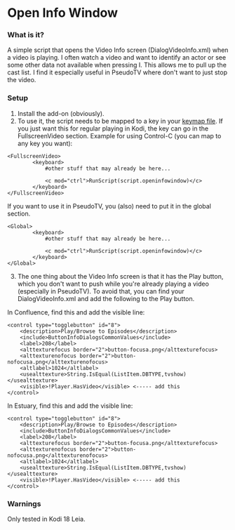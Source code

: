 Open Info Window
======

### What is it?
A simple script that opens the Video Info screen (DialogVideoInfo.xml) when a video is playing.  I often watch a video and want to identify an actor or see some other data not available when pressing I.  This allows me to pull up the cast list.  I find it especially useful in PseudoTV where don't want to just stop the video.

### Setup
1. Install the add-on (obviously).
2. To use it, the script needs to be mapped to a key in your [keymap file](https://kodi.wiki/view/Keymap#Location_of_keymaps).  If you just want this for regular playing in Kodi, the key can go in the FullscreenVideo section.  Example for using Control-C (you can map to any key you want):

```
<FullscreenVideo>
        <keyboard>
			#other stuff that may already be here...
			
			<c mod="ctrl">RunScript(script.openinfowindow)</c>  
		</keyboard>
</FullscreenVideo>
```

If you want to use it in PseudoTV, you (also) need to put it in the global section.

```
<Global>
        <keyboard>
			#other stuff that may already be here...
			
			<c mod="ctrl">RunScript(script.openinfowindow)</c>  
		</keyboard>
</Global>
```

3. The one thing about the Video Info screen is that it has the Play button, which you don't want to push while you're already playing a video (especially in PseudoTV).  To avoid that, you can find your DialogVideoInfo.xml and add the following to the Play button.

In Confluence, find this and add the visible line:

```
<control type="togglebutton" id="8">
	<description>Play/Browse to Episodes</description>
	<include>ButtonInfoDialogsCommonValues</include>
	<label>208</label>
	<alttexturefocus border="2">button-focusa.png</alttexturefocus>
	<alttexturenofocus border="2">button-nofocusa.png</alttexturenofocus>
	<altlabel>1024</altlabel>
	<usealttexture>String.IsEqual(ListItem.DBTYPE,tvshow)</usealttexture>
	<visible>!Player.HasVideo</visible>	<----- add this
</control>
```

In Estuary, find this and add the visible line:



```
<control type="togglebutton" id="8">
	<description>Play/Browse to Episodes</description>
	<include>ButtonInfoDialogsCommonValues</include>
	<label>208</label>
	<alttexturefocus border="2">button-focusa.png</alttexturefocus>
	<alttexturenofocus border="2">button-nofocusa.png</alttexturenofocus>
	<altlabel>1024</altlabel>
	<usealttexture>String.IsEqual(ListItem.DBTYPE,tvshow)</usealttexture>
	<visible>!Player.HasVideo</visible> <----- add this
</control>
```

### Warnings
Only tested in Kodi 18 Leia.


